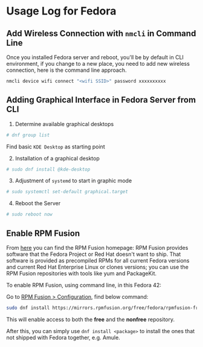 # Usage Log for Fedora

## Add Wireless Connection with `nmcli` in Command Line

Once you installed Fedora server and reboot, you'll be by default in CLI environment, if you change to a new place, you need to add new wireless connection, here is the command line approach.

```bash
nmcli device wifi connect "<wifi SSID>" password xxxxxxxxxx
```

## Adding Graphical Interface in Fedora Server from CLI

1. Determine available graphical desktops

```bash
# dnf group list
```

Find basic `KDE Desktop` as starting point

2. Installation of a graphical desktop

```bash
# sudo dnf install @kde-desktop
```

3. Adjustment of `systemd` to start in graphic mode

```bash
# sudo systemctl set-default graphical.target
```

4. Reboot the Server

```bash
# sudo reboot now
```

## Enable RPM Fusion

From [here](https://rpmfusion.org/RPM%20Fusion) you can find the RPM Fusion homepage: RPM Fusion provides software that the Fedora Project or Red Hat doesn't want to ship. That software is provided as precompiled RPMs for all current Fedora versions and current Red Hat Enterprise Linux or clones versions; you can use the RPM Fusion repositories with tools like yum and PackageKit.

To enable RPM Fusion, using command line, in this Fedora 42:

Go to [RPM Fusion > Configuration](https://rpmfusion.org/Configuration), find below command:

```bash
sudo dnf install https://mirrors.rpmfusion.org/free/fedora/rpmfusion-free-release-$(rpm -E %fedora).noarch.rpm https://mirrors.rpmfusion.org/nonfree/fedora/rpmfusion-nonfree-release-$(rpm -E %fedora).noarch.rpm
```

This will enable access to both the **free** and the **nonfree** repository.

After this, you can simply use `dnf install <package>` to install the ones that not shipped with Fedora together, e.g. Amule.